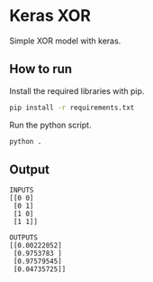 # Keras XOR
Simple XOR model with keras.

## How to run
Install the required libraries with pip.
```sh
pip install -r requirements.txt
```

Run the python script.
```sh
python .
```

## Output
```
INPUTS
[[0 0]
 [0 1]
 [1 0]
 [1 1]]

OUTPUTS
[[0.00222052]
 [0.9753783 ]
 [0.97579545]
 [0.04735725]]
```
